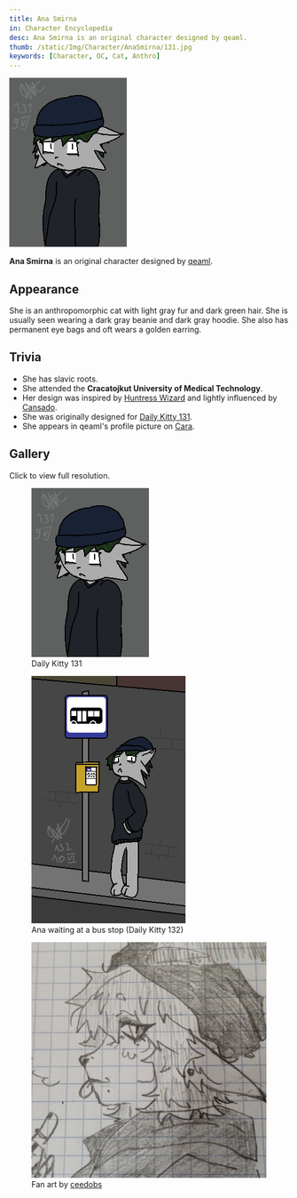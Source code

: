 ```yaml
---
title: Ana Smirna
in: Character Encyclopedia
desc: Ana Smirna is an original character designed by qeaml.
thumb: /static/Img/Character/AnaSmirna/131.jpg
keywords: [Character, OC, Cat, Anthro]
---
```


<img class="char-portrait" src="/static/Img/Character/AnaSmirna/131.jpg">

**Ana Smirna** is an original character designed by [qeaml].

## Appearance

She is an anthropomorphic cat with light gray fur and dark green hair. She is
usually seen wearing a dark gray beanie and dark gray hoodie. She also has
permanent eye bags and oft wears a golden earring.

## Trivia

* She has slavic roots.
* She attended the **Cracatojkut University of Medical Technology**.
* Her design was inspired by [Huntress Wizard] and lightly influenced by
  [Cansado].
* She was originally designed for [Daily Kitty 131].
* She appears in qeaml's profile picture on [Cara].

## Gallery

Click to view full resolution.

<div class="gallery">

<figure class="gallery-elem">
    <a href="/static/Img/Character/AnaSmirna/131.jpg">
        <img src="/static/Img/Character/AnaSmirna/131.jpg">
    </a>
    <figcaption>
        Daily Kitty 131
    </figcaption>
</figure>

<figure class="gallery-elem">
    <a href="/static/Img/Character/AnaSmirna/132.jpg">
        <img src="/static/Img/Character/AnaSmirna/132.jpg">
    </a>
    <figcaption>
        Ana waiting at a bus stop (Daily Kitty 132)
    </figcaption>
</figure>

<figure class="gallery-elem">
    <a href="/static/Img/Character/AnaSmirna/FanArt.jpg">
        <img src="/static/Img/Character/AnaSmirna/FanArt.jpg">
    </a>
    <figcaption>
        Fan art by <a href="https://x.com/ceedobs">ceedobs</a>
    </figcaption>
</figure>

</div>

[Huntress Wizard]: https://adventuretime.fandom.com/wiki/Huntress_Wizard
[Cansado]: https://x.com/akeivi_official/status/1781780185139835107
[Daily Kitty 131]: /static/Img/Character/AnaSmirna/131.jpg
[qeaml]: https://qeaml.github.io
[Cara]: https://cara.app/qeaml
